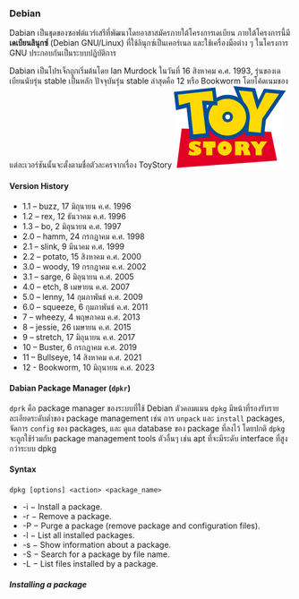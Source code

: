 ### Debian
Dabian  เป็นชุดของซอฟต์แวร์เสรีที่พัฒนาโดยอาสาสมัครภายใต้โครงการเดเบียน ภายใต้โครงการนี้มี **เดเบียนลินุกซ์** (Debian GNU/Linux) ที่ใช้ลินุกซ์เป็นเคอร์เนล และใช้เครื่องมือต่าง ๆ ในโครงการ GNU ประกอบกันเป็นระบบปฏิบัติการ 

Dabian เป็นโปรเจ็กถูกเริ่มต้นโดย Ian Murdock ในวันที่ 16 สิงหาคม ค.ศ. 1993, รุ่นของเดเบียนนับรุ่น stable เป็นหลัก ปัจจุบันรุ่น stable ล่าสุดคือ 12 หรือ Bookworm โดยโค้ดเนมของแต่ละเวอร์ชันนั้นจะตั้งตามชื่อตัวละครจากเรื่อง ToyStory
<img src="images\Toy_Story_logo.png" alt="drawing" width="200"/>
#### Version History
- 1.1 – buzz, 17 มิถุนายน ค.ศ. 1996
- 1.2 – rex, 12 ธันวาคม ค.ศ. 1996
- 1.3 – bo, 2 มิถุนายน ค.ศ. 1997
- 2.0 – hamm, 24 กรกฎาคม ค.ศ. 1998
- 2.1 – slink, 9 มีนาคม ค.ศ. 1999
- 2.2 – potato, 15 สิงหาคม ค.ศ. 2000
- 3.0 – woody, 19 กรกฎาคม ค.ศ. 2002
- 3.1 – sarge, 6 มิถุนายน ค.ศ. 2005
- 4.0 – etch, 8 เมษายน ค.ศ. 2007
- 5.0 – lenny, 14 กุมภาพันธ์ ค.ศ. 2009
- 6.0 – squeeze, 6 กุมภาพันธ์ ค.ศ. 2011
- 7 – wheezy, 4 พฤษภาคม ค.ศ. 2013
- 8 – jessie, 26 เมษายน ค.ศ. 2015
- 9 – stretch, 17 มิถุนายน ค.ศ. 2017
- 10 – Buster, 6 กรกฎาคม ค.ศ. 2019
- 11 – Bullseye, 14 สิงหาคม ค.ศ. 2021
- 12 - Bookworm, 10 มิถุนายน ค.ศ. 2023

#### Dabian Package Manager (`dpkr`)

`dprk` คือ package manager ของระบบที่ใช้ Debian ตัวคอมแมน `dpkg` มีหน้าที่รองรับรายละเอียดระดับต่ำของ package management เช่น การ `unpack` และ `install` packages, จัดการ `config` ของ packages, และ ดูแล database ของ package ที่ลงไว้ โดยปกติ `dpkg` จะถูกใช้ร่วมกับ package management tools ตัวอื่นๆ เช่น apt ที่จะมีระดับ interface ที่สูงกว่าระบบ dpkg

#### Syntax

`dpkg [options] <action> <package_name>`
- -i − Install a package.
- -r − Remove a package.
- -P − Purge a package (remove package and configuration files).
- -l − List all installed packages.
- -s − Show information about a package.
- -S − Search for a package by file name.
- -L − List files installed by a package.

##### Installing a package
